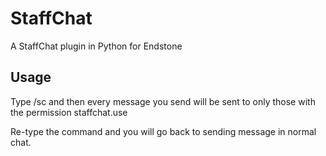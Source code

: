 # StaffChat
A StaffChat plugin in Python for Endstone

## Usage
Type /sc and then every message you send will be sent to only those with the permission staffchat.use

Re-type the command and you will go back to sending message in normal chat.
